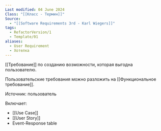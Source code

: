 ```yaml
---
Last modified: 04 June 2024
Class: "[[Класс - Термин]]"
Source:
  - "[[Software Requirements 3rd - Karl Wiegers]]"
tags:
  - RefactorVersion/1
  - Template/01
aliases:
  - User Requirement
  - Хотелка
---
```

[[Требование]] по созданию возможности, которая выгодна пользователю.

Пользовательские требования можно разложить на [[Функциональное требование]].

Источник: пользователь

Включает:
- [[Use Case]]
- [[User Story]]
- Event-Response table